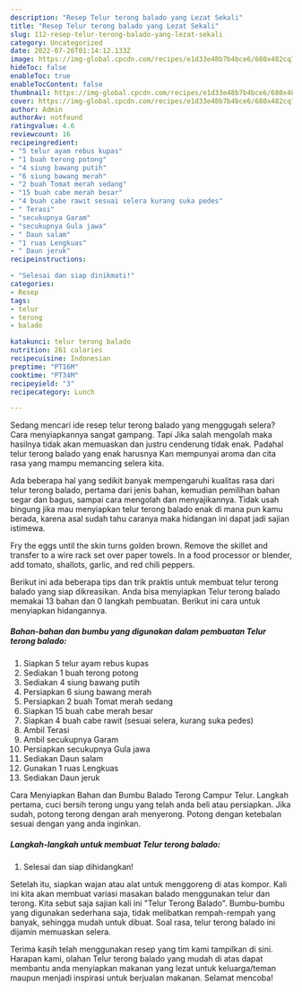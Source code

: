 ```yaml
---
description: "Resep Telur terong balado yang Lezat Sekali"
title: "Resep Telur terong balado yang Lezat Sekali"
slug: 112-resep-telur-terong-balado-yang-lezat-sekali
category: Uncategorized
date: 2022-07-26T01:14:12.133Z
image: https://img-global.cpcdn.com/recipes/e1d33e48b7b4bce6/680x482cq70/telur-terong-balado-foto-resep-utama.jpg
hideToc: false
enableToc: true
enableTocContent: false
thumbnail: https://img-global.cpcdn.com/recipes/e1d33e48b7b4bce6/680x482cq70/telur-terong-balado-foto-resep-utama.jpg
cover: https://img-global.cpcdn.com/recipes/e1d33e48b7b4bce6/680x482cq70/telur-terong-balado-foto-resep-utama.jpg
author: Admin
authorAv: notfound
ratingvalue: 4.6
reviewcount: 16
recipeingredient:
- "5 telur ayam rebus kupas"
- "1 buah terong potong"
- "4 siung bawang putih"
- "6 siung bawang merah"
- "2 buah Tomat merah sedang"
- "15 buah cabe merah besar"
- "4 buah cabe rawit sesuai selera kurang suka pedes"
- " Terasi"
- "secukupnya Garam"
- "secukupnya Gula jawa"
- " Daun salam"
- "1 ruas Lengkuas"
- " Daun jeruk"
recipeinstructions:

- "Selesai dan siap dinikmati!"
categories:
- Resep
tags:
- telur
- terong
- balado

katakunci: telur terong balado 
nutrition: 261 calories
recipecuisine: Indonesian
preptime: "PT16M"
cooktime: "PT34M"
recipeyield: "3"
recipecategory: Lunch

---
```



Sedang mencari ide resep telur terong balado yang menggugah selera? Cara menyiapkannya sangat gampang. Tapi Jika salah mengolah maka hasilnya tidak akan memuaskan dan justru cenderung tidak enak. Padahal telur terong balado yang enak harusnya Kan mempunyai aroma dan cita rasa yang mampu memancing selera kita.


Ada beberapa hal yang sedikit banyak mempengaruhi kualitas rasa dari telur terong balado, pertama dari jenis bahan, kemudian pemilihan bahan segar dan bagus, sampai cara mengolah dan menyajikannya. Tidak usah bingung jika mau menyiapkan telur terong balado enak di mana pun kamu berada, karena asal sudah tahu caranya maka hidangan ini dapat jadi sajian istimewa.

Fry the eggs until the skin turns golden brown. Remove the skillet and transfer to a wire rack set over paper towels. In a food processor or blender, add tomato, shallots, garlic, and red chili peppers.


Berikut ini ada beberapa tips dan trik praktis untuk membuat telur terong balado yang siap dikreasikan. Anda bisa menyiapkan Telur terong balado memakai 13 bahan dan 0 langkah pembuatan. Berikut ini cara untuk menyiapkan hidangannya.

<!--inarticleads1-->

##### Bahan-bahan dan bumbu yang digunakan dalam pembuatan Telur terong balado:

1. Siapkan 5 telur ayam rebus kupas
1. Sediakan 1 buah terong potong
1. Sediakan 4 siung bawang putih
1. Persiapkan 6 siung bawang merah
1. Persiapkan 2 buah Tomat merah sedang
1. Siapkan 15 buah cabe merah besar
1. Siapkan 4 buah cabe rawit (sesuai selera, kurang suka pedes)
1. Ambil  Terasi
1. Ambil secukupnya Garam
1. Persiapkan secukupnya Gula jawa
1. Sediakan  Daun salam
1. Gunakan 1 ruas Lengkuas
1. Sediakan  Daun jeruk


Cara Menyiapkan Bahan dan Bumbu Balado Terong Campur Telur. Langkah pertama, cuci bersih terong ungu yang telah anda beli atau persiapkan. Jika sudah, potong terong dengan arah menyerong. Potong dengan ketebalan sesuai dengan yang anda inginkan. 

<!--inarticleads2-->

##### Langkah-langkah untuk membuat Telur terong balado:


1. Selesai dan siap dihidangkan!

Setelah itu, siapkan wajan atau alat untuk menggoreng di atas kompor. Kali ini kita akan membuat variasi masakan balado menggunakan telur dan terong. Kita sebut saja sajian kali ini &#34;Telur Terong Balado&#34;. Bumbu-bumbu yang digunakan sederhana saja, tidak melibatkan rempah-rempah yang banyak, sehingga mudah untuk dibuat. Soal rasa, telur terong balado ini dijamin memuaskan selera. 

Terima kasih telah menggunakan resep yang tim kami tampilkan di sini. Harapan kami, olahan Telur terong balado yang mudah di atas dapat membantu anda menyiapkan makanan yang lezat untuk keluarga/teman maupun menjadi inspirasi untuk berjualan makanan. Selamat mencoba!
